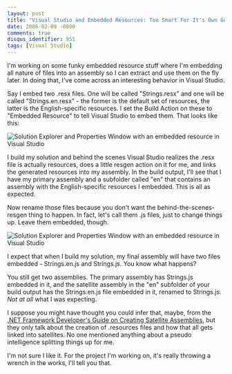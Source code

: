 ```yaml
---
layout: post
title: "Visual Studio and Embedded Resources: Too Smart For It's Own Good?"
date: 2006-02-09 -0800
comments: true
disqus_identifier: 951
tags: [Visual Studio]
---
```

I'm working on some funky embedded resource stuff where I'm embedding
all nature of files into an assembly so I can extract and use them on
the fly later. In doing that, I've come across an interesting behavior
in Visual Studio.
 
 Say I embed two .resx files. One will be called "Strings.resx" and one
will be called "Strings.en.resx" - the former is the default set of
resources, the latter is the English-specific resources. I set the Build
Action on these to "Embedded Resource" to tell Visual Studio to embed
them. That looks like this:
 
 ![Solution Explorer and Properties Window with an embedded resource in
Visual
Studio](https://hyqi8g.dm2304.livefilestore.com/y2pmI0z3gHdLhr5rng_jFBqNezu7s-gGdqPlTs9Lbw4T_rVnID-She7CwmUg113S0plWqcPZVtshFmGfQ_OBSaHYwJYpbZWDT7tFjhAGONLTCk/20060209vsembed01.gif?psid=1)
 
 I build my solution and behind the scenes Visual Studio realizes the
.resx file is actually resources, does a little resgen action on it for
me, and links the generated resources into my assembly. In the build
output, I'll see that I have my primary assembly and a subfolder called
"en" that contains an assembly with the English-specific resources I
embedded. This is all as expected.
 
 Now rename those files because you don't want the
behind-the-scenes-resgen thing to happen. In fact, let's call them .js
files, just to change things up. Leave them embedded, though.
 
 ![Solution Explorer and Properties Window with an embedded resource in
Visual
Studio](https://hyqi8g.dm2301.livefilestore.com/y2pZUWqClmA1gEbOWeHXtZ_UDrv1Wmw0tv8WA7r9Ke1VhREBeZI9YIup4G2ru33THm0lt_Aqg2spe-gaVXwAGUWjdbiqxQ-Hr4yzdg6TmDFdSI/20060209vsembed02.gif?psid=1)
 
 I expect that when I build my solution, my final assembly will have two
files embedded - Strings.en.js and Strings.js. You know what happens?
 
 You still get two assemblies. The primary assembly has Strings.js
embedded in it, and the satellite assembly in the "en" subfolder of your
build output has the Strings.en.js file embedded in it, renamed to
Strings.js. *Not at all* what I was expecting.
 
 I suppose you might have thought you could infer that, maybe, from the
[.NET Framework Developer's Guide on Creating Satellite
Assemblies](http://msdn.microsoft.com/library/default.asp?url=/library/en-us/cpguide/html/cpconCreatingSatelliteAssemblies.asp),
but they only talk about the creation of .resources files and how that
all gets linked into satellites. No one mentioned anything about a
pseudo intelligence splitting things up for me.
 
 I'm not sure I like it. For the project I'm working on, it's really
throwing a wrench in the works, I'll tell you that.
